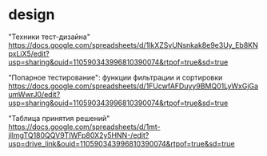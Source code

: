 # design
"Техники тест-дизайна"
https://docs.google.com/spreadsheets/d/1IkXZSyUNsnkak8e9e3Uy_Eb8KNpxLiX5/edit?usp=sharing&ouid=110590343996810390074&rtpof=true&sd=true

"Попарное тестирование": функции фильтрации и сортировки
https://docs.google.com/spreadsheets/d/1FUcwfAFDuyy9BMQ01LyWxGjGaumWwrJ0/edit?usp=sharing&ouid=110590343996810390074&rtpof=true&sd=true

 "Таблица принятия решений"
 https://docs.google.com/spreadsheets/d/1mt-jllmgTQ180QQV9TIWFp80X2y5HNN-/edit?usp=drive_link&ouid=110590343996810390074&rtpof=true&sd=true

